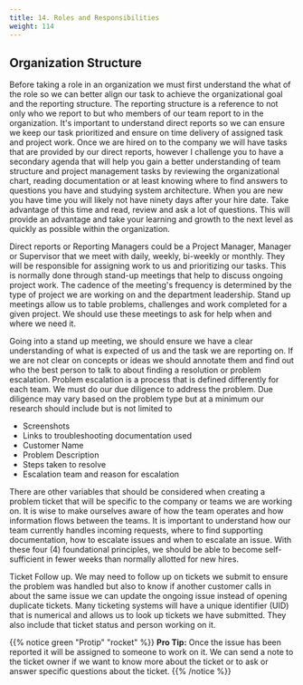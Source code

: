 ```yaml
---
title: 14. Roles and Responsibilities 
weight: 114
---
```


## Organization Structure

Before taking a role in an organization we must first understand the what of the role so we can better align our task to achieve the organizational goal and the reporting structure. The reporting structure is a reference to not only who we report to but who members of our team report to in the organization. It's important to understand direct reports so we can ensure we keep our task prioritized and ensure on time delivery of assigned task and project work. Once we are hired on to the company we will have tasks that are provided by our direct reports, however I challenge you to have a secondary agenda that will help you gain a better understanding of team structure and project management tasks by reviewing the organizational chart, reading documentation or at least knowing where to find answers to questions you have and studying system architecture. When you are new you have time you will likely not have ninety days after your hire date. Take advantage of this time and read, review and ask a lot of questions.  This will provide an advantage and take your learning and growth to the next level as quickly as possible within the organization.    

Direct reports or Reporting Managers could be a Project Manager, Manager or Supervisor that we meet with daily, weekly, bi-weekly or monthly. They will be responsible for assigning work to us and prioritizing our tasks. This is normally done through stand-up meetings that help to discuss ongoing project work. The cadence of the meeting's frequency is determined by the type of project we are working on and the department leadership. Stand up meetings allow us to table problems, challenges and work completed for a given project. We should use these meetings to ask for help when and where we need it. 

Going into a stand up meeting, we should ensure we have a clear understanding of what is expected of us and the task we are reporting on. If we are not clear on concepts or ideas we should annotate them and find out who the best person to talk to about finding a resolution or problem escalation. Problem escalation is a process that is defined differently for each team. We must do our due diligence to address the problem. Due diligence may vary based on the problem type but at a minimum our research should include but is not limited to 

* Screenshots
* Links to troubleshooting documentation used  
* Customer Name 
* Problem Description 
* Steps taken to resolve
* Escalation team and reason for escalation 

There are other variables that should be considered when creating a problem ticket that will be specific to the company or teams we are working on. It is wise to make ourselves aware of how the team operates and how information flows between the teams. It is important to understand how our team currently handles incoming requests, where to find supporting documentation, how to escalate issues and when to escalate an issue. With these four (4) foundational principles, we should be able to become self-sufficient in fewer weeks than normally allotted for new hires. 

Ticket Follow up. We may need to follow up on tickets we submit to ensure the problem was handled but also to know if another customer calls in about the same issue we can update the ongoing issue instead of opening duplicate tickets. Many ticketing systems will have a unique identifier (UID) that is numerical and allows us to look up tickets we have submitted. They also include that ticket status and person working on it. 

{{% notice green "Protip" "rocket" %}}
**Pro Tip:** Once the issue has been reported it will be assigned to someone to work on it. We can send a note to the ticket owner if we want to know more about the ticket or to ask or answer specific questions about the ticket. 
{{% /notice %}}
